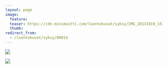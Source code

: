 ```yaml
---
layout: page
image:
  feature:
  teaser: https://cdn.minimuutti.com/luontokuvat/syksy/IMG_20131019_151644-245px.jpg
  thumb:
redirect_from:
  - /luontokuvat/syksy/00014
---
```


![](https://cdn.minimuutti.com/luontokuvat/syksy/IMG_20131019_151644-800px.jpg)

![](https://cdn.minimuutti.com/luontokuvat/syksy/IMG_20131019_151639-800px.jpg)
